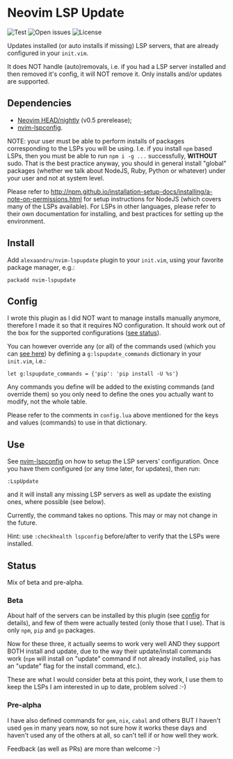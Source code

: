 # Neovim LSP Update

![Test](https://github.com/alexaandru/nvim-lspupdate/workflows/Test/badge.svg)
![Open issues](https://img.shields.io/github/issues/alexaandru/nvim-lspupdate.svg)
![License](https://img.shields.io/badge/License-MIT-blue.svg)

Updates installed (or auto installs if missing) LSP servers, that are already
configured in your `init.vim`.

It does NOT handle (auto)removals, i.e. if you had a LSP
server installed and then removed it's config, it will NOT
remove it. Only installs and/or updates are supported.

## Dependencies

- [Neovim HEAD/nightly](https://github.com/neovim/neovim/releases/tag/nightly) (v0.5 prerelease);
- [nvim-lspconfig](https://github.com/neovim/nvim-lspconfig).

NOTE: your user must be able to perform installs of packages corresponding to the LSPs
you will be using. I.e. if you install `npm` based LSPs, then you must be able to
run `npm i -g ...` successfully, **WITHOUT** sudo. That is the best practice anyway,
you should in general install "global" packages (whether we talk about NodeJS, Ruby,
Python or whatever) under your user and not at system level.

Please refer to http://npm.github.io/installation-setup-docs/installing/a-note-on-permissions.html
for setup instructions for NodeJS (which covers many of the LSPs available). For
LSPs in other languages, please refer to their own documentation for installing,
and best practices for setting up the environment.

## Install

Add `alexaandru/nvim-lspupdate` plugin to your `init.vim`, using your favorite
package manager, e.g.:

```
packadd nvim-lspupdate
```

## Config

I wrote this plugin as I did NOT want to manage installs manually anymore,
therefore I made it so that it requires NO configuration. It should work
out of the box for the supported configurations ([see status](#status)).

You can however override any (or all) of the commands used (which you can
[see here](lua/lspupdate/config.lua#L85)) by defining a `g:lspupdate_commands`
dictionary in your `init.vim`, i.e.:

```VimL
let g:lspupdate_commands = {'pip': 'pip install -U %s'}
```

Any commands you define will be added to the existing commands (and override
them) so you only need to define the ones you actually want to modify, not the
whole table.

Please refer to the comments in `config.lua` above mentioned for the keys
and values (commands) to use in that dictionary.

## Use

See [nvim-lspconfig](https://github.com/neovim/nvim-lspconfig#quickstart) on
how to setup the LSP servers' configuration. Once you have them configured
(or any time later, for updates), then run:

```
:LspUpdate
```

and it will install any missing LSP servers as well as update the existing ones,
where possible (see below).

Currently, the command takes no options. This may or may not change in the future.

Hint: use `:checkhealth lspconfig` before/after to verify that the LSPs were
installed.

## Status

Mix of beta and pre-alpha.

### Beta

About half of the servers can be installed by this plugin (see [config](lua/lspupdate/config.lua)
for details), and few of them were actually tested (only those that I use).
That is only `npm`, `pip` and `go` packages.

Now for these three, it actually seems to work very well AND they support
BOTH install and update, due to the way their update/install commands work
(`npm` will install on "update" command if not already installed, `pip` has
an "update" flag for the install command, etc.).

These are what I would consider beta at this point, they work, I use them to
keep the LSPs I am interested in up to date, problem solved :-)

### Pre-alpha

I have also defined commands for `gem`, `nix`, `cabal` and others BUT I haven't
used `gem` in many years now, so not sure how it works these days and haven't
used any of the others at all, so can't tell if or how well they work.

Feedback (as well as PRs) are more than welcome :-)
